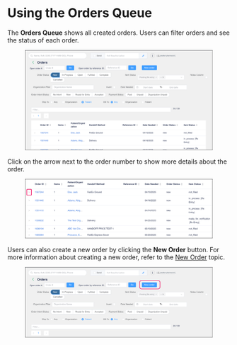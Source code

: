 # Using the Orders Queue

The **Orders Queue** shows all created orders. Users can filter orders and see the status of each order.

<figure><img src="../.gitbook/assets/Order Queue overview.png" alt=""><figcaption></figcaption></figure>

Click on the arrow next to the order number to show more details about the order.

<figure><img src="../.gitbook/assets/2025-05-21_09-40-34.png" alt=""><figcaption></figcaption></figure>

Users can also create a new order by clicking the **New Order** button. For more information about creating a new order, refer to the [New Order](new-order/) topic.

<figure><img src="../.gitbook/assets/New Order button in Order Queue.png" alt=""><figcaption></figcaption></figure>
